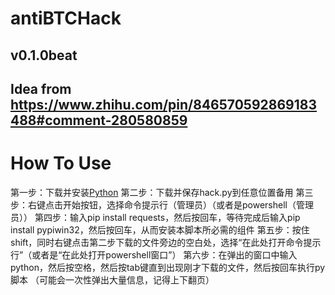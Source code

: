 # antiBTCHack
## v0.1.0beat
## Idea from https://www.zhihu.com/pin/846570592869183488#comment-280580859

# How To Use
第一步：下载并安装[Python](https://www.python.org/downloads/)
第二步：下载并保存hack.py到任意位置备用
第三步：右键点击开始按钮，选择命令提示行（管理员）（或者是powershell（管理员））
第四步：输入pip install requests，然后按回车，等待完成后输入pip install pypiwin32，然后按回车，从而安装本脚本所必需的组件
第五步：按住shift，同时右键点击第二步下载的文件旁边的空白处，选择“在此处打开命令提示行”（或者是“在此处打开powershell窗口”）
第六步：在弹出的窗口中输入python，然后按空格，然后按tab键直到出现刚才下载的文件，然后按回车执行py脚本
（可能会一次性弹出大量信息，记得上下翻页）
